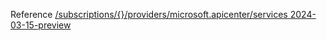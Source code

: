Reference [/subscriptions/{}/providers/microsoft.apicenter/services 2024-03-15-preview](/Resources/mgmt-plane/L3N1YnNjcmlwdGlvbnMve30vcHJvdmlkZXJzL21pY3Jvc29mdC5hcGljZW50ZXIvc2VydmljZXM=/2024-03-15-preview.xml)
